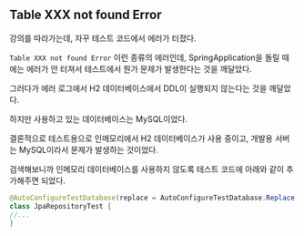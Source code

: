 ## Table XXX not found Error

강의를 따라가는데, 자꾸 테스트 코드에서 에러가 터졌다.

`Table XXX not found Error` 이런 종류의 에러인데, SpringApplication을 돌릴 때에는 에러가 안 터져서 테스트에서 뭔가 문제가 발생한다는 것을 깨달았다.

그러다가 에러 로그에서 H2 데이터베이스에서 DDL이 실행되지 않는다는 것을 깨달았다.

하지만 사용하고 있는 데이터베이스는 MySQL이었다.

결론적으로 테스트용으로 인메모리에서 H2 데이터베이스가 사용 중이고, 개발용 서버는 MySQL이라서 문제가 발생하는 것이었다.

검색해보니까 인메모리 데이터베이스를 사용하지 않도록 테스트 코드에 아래와 같이 추가해주면 되었다.

```java
@AutoConfigureTestDatabase(replace = AutoConfigureTestDatabase.Replace.NONE)
class JpaRepositoryTest {
//...
}
```




